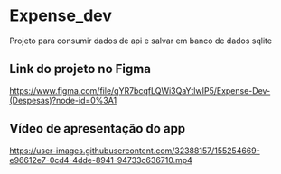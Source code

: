# Expense_dev

Projeto para consumir dados de api e salvar em banco de dados sqlite

## Link do projeto no Figma
https://www.figma.com/file/qYR7bcqfLQWi3QaYtlwIP5/Expense-Dev-(Despesas)?node-id=0%3A1

## Vídeo de apresentação do app

https://user-images.githubusercontent.com/32388157/155254669-e96612e7-0cd4-4dde-8941-94733c636710.mp4

